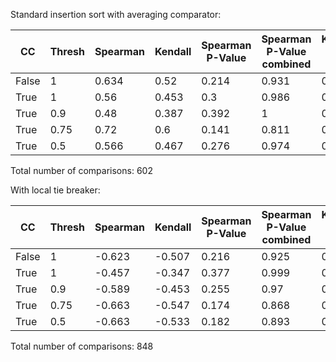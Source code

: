 Standard insertion sort with averaging comparator:

| CC    | Thresh | Spearman | Kendall | Spearman P-Value | Spearman P-Value combined | Kendall P-Value | Kendall P-Value combined |
| ----- | ------ | -------- | ------- | ---------------- | ------------------------- | --------------- | ------------------------ |
| False | 1      | 0.634    | 0.52    | 0.214            | 0.931                     | 0.278           | 0.978                    |
| True  | 1      | 0.56     | 0.453   | 0.3              | 0.986                     | 0.384           | 1                        |
| True  | 0.9    | 0.48     | 0.387   | 0.392            | 1                         | 0.457           | 1                        |
| True  | 0.75   | 0.72     | 0.6     | 0.141            | 0.811                     | 0.209           | 0.946                    |
| True  | 0.5    | 0.566    | 0.467   | 0.276            | 0.974                     | 0.329           | 0.991                    |
Total number of comparisons: 602



With local tie breaker:

| CC    | Thresh | Spearman | Kendall | Spearman P-Value | Spearman P-Value combined | Kendall P-Value | Kendall P-Value combined |
| ----- | ------ | -------- | ------- | ---------------- | ------------------------- | --------------- | ------------------------ |
| False | 1      | -0.623   | -0.507  | 0.216            | 0.925                     | 0.3             | 0.988                    |
| True  | 1      | -0.457   | -0.347  | 0.377            | 0.999                     | 0.425           | 1                        |
| True  | 0.9    | -0.589   | -0.453  | 0.255            | 0.97                      | 0.364           | 1                        |
| True  | 0.75   | -0.663   | -0.547  | 0.174            | 0.868                     | 0.235           | 0.959                    |
| True  | 0.5    | -0.663   | -0.533  | 0.182            | 0.893                     | 0.249           | 0.966                    |
Total number of comparisons: 848